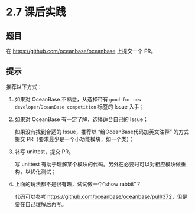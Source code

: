 # 2.7 课后实践

## 题目

在 <https://github.com/oceanbase/oceanbase> 上提交一个 PR。

## 提示

推荐以下方式：

1. 如果对 OceanBase 不熟悉，从选择带有 `good for new developer`/`OceanBase competition` 标签的 Issue 入手；

2. 如果对 OceanBase 有一定了解，选择适合自己的 Issue；

   如果没有找到合适的 Issue，推荐以 “给OceanBase代码加英文注释” 的方式提交 PR（要求最少是一个小功能模块，如一个类）；

3. 补写 unittest，提交 PR。

   写 unittest 有助于理解某个模块的代码。另外在必要时可以对相应模块做重构，以优化测试；

4. 上面的玩法都不是很有趣，试试做一个“show rabbit”？

   代码可以参考 <https://github.com/oceanbase/oceanbase/pull/372>，但是要在自己理解后再写。
